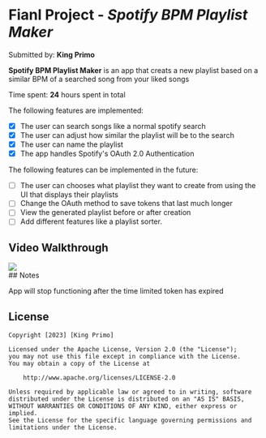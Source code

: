 # Fianl Project - *Spotify BPM Playlist Maker*

Submitted by: **King Primo**

**Spotify BPM Playlist Maker** is an app that creats a new playlist based on a similar BPM of a searched song from your liked songs

Time spent: **24** hours spent in total	
 

The following features are implemented:
- [x] The user can search songs like a normal spotify search
- [x] The user can adjust how similar the playlist will be to the search
- [x] The user can name the playlist
- [x] The app handles Spotify's OAuth 2.0 Authentication

The following features can be implemented in the future:
- [ ] The user can chooses what playlist they want to create from using the UI that displays their playlists
- [ ] Change the OAuth method to save tokens that last much longer
- [ ] View the generated playlist before or after creation
- [ ] Add different features like a playlist sorter.

## Video Walkthrough

<div>
    <a href="https://www.loom.com/share/e33eeac267614106ad809313c89585e4">
    </a>
    <a href="https://www.loom.com/share/e33eeac267614106ad809313c89585e4">
      <img style="max-width:300px;" src="https://cdn.loom.com/sessions/thumbnails/e33eeac267614106ad809313c89585e4-with-play.gif">
    </a>
  </div>
## Notes

App will stop functioning after the time limited token has expired

## License

    Copyright [2023] [King Primo]

    Licensed under the Apache License, Version 2.0 (the "License");
    you may not use this file except in compliance with the License.
    You may obtain a copy of the License at

        http://www.apache.org/licenses/LICENSE-2.0

    Unless required by applicable law or agreed to in writing, software
    distributed under the License is distributed on an "AS IS" BASIS,
    WITHOUT WARRANTIES OR CONDITIONS OF ANY KIND, either express or implied.
    See the License for the specific language governing permissions and
    limitations under the License.

